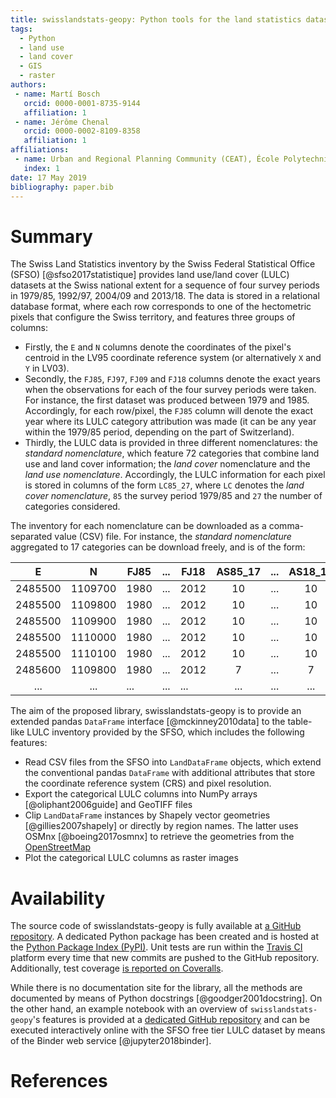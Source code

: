 ```yaml
---
title: swisslandstats-geopy: Python tools for the land statistics datasets from the Swiss Federal Statistical Office
tags:
  - Python
  - land use
  - land cover
  - GIS
  - raster
authors:
 - name: Martí Bosch
   orcid: 0000-0001-8735-9144
   affiliation: 1
 - name: Jérôme Chenal
   orcid: 0000-0002-8109-8358
   affiliation: 1
affiliations:
 - name: Urban and Regional Planning Community (CEAT), École Polytechnique Fédérale de Lausanne (EPFL), Switzerland
   index: 1
date: 17 May 2019
bibliography: paper.bib
---
```


# Summary

The Swiss Land Statistics inventory by the Swiss Federal Statistical Office (SFSO) [@sfso2017statistique] provides land use/land cover (LULC) datasets at the Swiss national extent for a sequence of four survey periods in 1979/85, 1992/97, 2004/09 and 2013/18. The data is stored in a relational database format, where each row corresponds to one of the hectometric pixels that configure the Swiss territory, and features three groups of columns:

* Firstly, the `E` and `N` columns denote the coordinates of the pixel's centroid in the LV95 coordinate reference system (or alternatively `X` and `Y` in LV03). 
* Secondly, the `FJ85`, `FJ97`, `FJ09` and `FJ18` columns denote the exact years when the observations for each of the four survey periods were taken. For instance, the first dataset was produced between 1979 and 1985. Accordingly, for each row/pixel, the `FJ85` column will denote the exact year where its LULC category attribution was made (it can be any year within the 1979/85 period, depending on the part of Switzerland).
* Thirdly, the LULC data is provided in three different nomenclatures: the *standard nomenclature*, which feature 72 categories that combine land use and land cover information; the *land cover* nomenclature and the *land use nomenclature*. Accordingly, the LULC information for each pixel is stored in columns of the form `LC85_27`, where `LC` denotes the *land cover nomenclature*, `85` the survey period 1979/85 and `27` the number of categories considered. 

The inventory for each nomenclature can be downloaded as a comma-separated value (CSV) file. For instance, the *standard nomenclature* aggregated to 17 categories can be download freely, and is of the form:

E       | N       | FJ85 | ... | FJ18 | AS85_17 | ... | AS18_17 |
:-----: | :-----: | ---- | --- | ---- | :-----: | --- | :-----: |
2485500 | 1109700 | 1980 | ... | 2012 |      10 | ... |      10 |
2485500 | 1109800 | 1980 | ... | 2012 |      10 | ... |      10 |
2485500 | 1109900 | 1980 | ... | 2012 |      10 | ... |      10 |
2485500 | 1110000 | 1980 | ... | 2012 |      10 | ... |      10 |
2485500 | 1110100 | 1980 | ... | 2012 |      10 | ... |      10 |
2485600 | 1109800 | 1980 | ... | 2012 |       7 | ... |       7 |
    ... |     ... |  ... | ... |  ... |     ... | ... |     ... |

The aim of the proposed library, swisslandstats-geopy is to provide an extended pandas `DataFrame` interface [@mckinney2010data] to the table-like LULC inventory provided by the SFSO, which includes the following features:

* Read CSV files from the SFSO into `LandDataFrame` objects, which extend the conventional pandas `DataFrame` with additional attributes that store the coordinate reference system (CRS) and pixel resolution.
* Export the categorical LULC columns into NumPy arrays [@oliphant2006guide] and GeoTIFF files
* Clip `LandDataFrame` instances by Shapely vector geometries [@gillies2007shapely] or directly by region names. The latter uses OSMnx [@boeing2017osmnx] to retrieve the geometries from the [OpenStreetMap](https://www.openstreetmap.org/)
* Plot the categorical LULC columns as raster images

# Availability

The source code of swisslandstats-geopy is fully available at [a GitHub repository](https://github.com/martibosch/swisslandstats-geopy). A dedicated Python package has been created and is hosted at the [Python Package Index (PyPI)](https://pypi.org/project/swisslandstats-geopy/). Unit tests are run within the [Travis CI](https://travis-ci.org/martibosch/swisslandstats-geopy) platform every time that new commits are pushed to the GitHub repository. Additionally, test coverage [is reported on Coveralls](https://coveralls.io/github/martibosch/swisslandstats-geopy?branch=master).

While there is no documentation site for the library, all the methods are documented by means of Python docstrings [@goodger2001docstring]. On the other hand, an example notebook with an overview of `swisslandstats-geopy`'s features is provided at a [dedicated GitHub repository](https://github.com/martibosch/swisslandstats-notebooks) and can be executed interactively online with the SFSO free tier LULC dataset by means of the Binder web service [@jupyter2018binder].



# References
